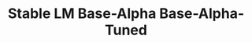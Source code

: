 ---
title: Stable LM Base-Alpha Base-Alpha-Tuned
training:
  code:
    pretraining:
      value: 5
      license: CC BY-SA-4.0
    finetuning:
      value: 5
      license: CC BY-SA-4.0
    alignment:
      value: N/A
  data:
    pretraining:
      value: 5
      license: CC BY-SA-4.0, The Pile + others
    sft:
      value: 5
      license: CC BY-SA-4.0
    alignment:
      value: N/A
evaluation:
  code:
    general:
      value: 5
      license: CC BY-SA-4.0
    safety:
      value: N/A
  data:
    utility:
      value: N/A
    safety:
      value: N/A
deployment:
  code:
    inference:
      value: 5
      license: CC BY-SA-4.0
  data:
    weights:
      value: 5
      license: CC BY-SA-4.0

---